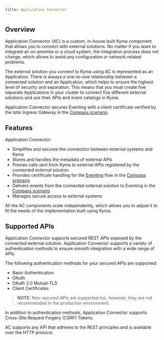 ```yaml
---
title: Application Connector
---
```


## Overview

Application Connector (AC) is a custom, in-house built Kyma component that allows you to connect with external solutions. No matter if you want to integrate an on-premise or a cloud system, the integration process does not change, which allows to avoid any configuration or network-related problems.

The external solution you connect to Kyma using AC is represented as an Application. There is always a one-to-one relationship between a connected solution and an Application, which helps to ensure the highest level of security and separation. This means that you must create five separate Applications in your cluster to connect five different external solutions and use their APIs and event catalogs in Kyma.

Application Connector secures Eventing with a client certificate verified by the Istio Ingress Gateway in the [Compass scenario](./README.md).

## Features

Application Connector:

- Simplifies and secures the connection between external systems and Kyma
- Stores and handles the metadata of external APIs
- Proxies calls sent from Kyma to external APIs registered by the connected external solution 
- Provides certificate handling for the [Eventing](../eventing/README.md) flow in the [Compass scenario](./README.md)
- Delivers events from the connected external solution to Eventing in the [Compass scenario](./README.md) 
- Manages secure access to external systems

All the AC components scale independently, which allows you to adjust it to fit the needs of the implementation built using Kyma.

## Supported APIs

Application Connector supports secured REST APIs exposed by the connected external solution. Application Connector supports a variety of authentication methods to ensure smooth integration with a wide range of APIs.

The following authentication methods for your secured APIs are supported:

- Basic Authentication
- OAuth
- OAuth 2.0 Mutual-TLS
- Client Certificates

> **NOTE:** Non-secured APIs are supported too, however, they are not recommended in the production environment.

In addition to authentication methods, Application Connector supports Cross-Site Request Forgery (CSRF) Tokens.

AC supports any API that adheres to the REST principles and is available over the HTTP protocol.

